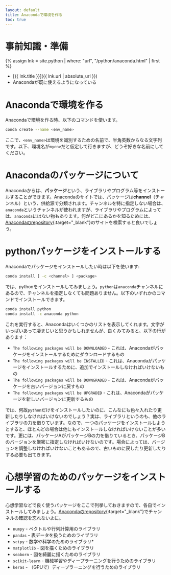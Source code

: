 ```yaml
---
layout: default
title: Anacondaで環境を作る
toc: true
---
```


# 事前知識・準備

{% assign lnk = site.python | where: "url", "/python/anaconda.html" | first %}
- [{{ lnk.title }}]({{ lnk.url | absolute_url }})
- Anacondaが既に使えるようになっている

# Anacondaで環境を作る

Anacondaで環境を作る時、以下のコマンドを使います。

```bash
conda create --name <env_name>
```

ここで、`<env_name>`は環境を識別するための名前で、半角英数からなる文字列です。以下、環境名が`myenv`だと仮定して行きますが、どうぞ好きな名前にしてください。

# Anacondaのパッケージについて

Anacondaからは、**パッケージ**という、ライブラリやプログラム等をインストールすることができます。Anacondaのサイトでは、パッケージは**channel**（チャンネル）という、供給源で分類されます。チャンネルを特に指定しない場合は、`anaconda`というチャンネルが使われますが、ライブラリやプログラムによっては、`anaconda`にはない物もあります。何がどこにあるかを知るためには、[Anacondaのrepository](https://anaconda.org/anaconda/repo){:target="_blank"}のサイトを検索すると良いでしょう。

# pythonパッケージをインストールする

Anacondaでパッケージをインストールしたい時は以下を使います:

```bash
conda install [ -c <channel> ] <package>
```

では、pythonをインストールしてみましょう。`python`は`anaconda`チャンネルにあるので、チャンネルを指定しなくても問題ありません。以下のいずれかのコマンドでインストールできます。

```bash
conda install python
conda install -c anaconda python
```

これを実行すると、Anacondaはいくつかのリストを表示してくれます。文字がいっぱいあって凄まじいと思うかもしれませんが、良くみてみると、以下の行があります：

- `The following packages will be DOWNLOADED` - これは、Anacondaがパッケージをインストールするためにダウンロードするもの
- `The following packages will be INSTALLED` - これは、Anacondaがパッケージをインストールするために、追加でインストールしなければいけないもの
- `The following packages will be DOWNGRADED` - これは、Anacondaがバッケージを古いバージョンに戻すもの
- `The following packages will be UPGRADED` - これは、Anacondaがパッケージを新しいバージョンに更新するもの

では、何故`python`だけをインストールしたいのに、こんなにも色々入れたり更新したりしなければいけないのでしょう？実は、ライブラリというのも、他のライブラリの力を借りています。なので、一つのパッケージをインストールしようとすると、ほとんどの場合は他にもインストールしなければいけないことが多いです。更には、パッケージAがパッケージBの力を借りているとき、パッケージBのバージョンを厳密に指定しなければいけないのです。場合によっては、バージョンを調整しなければいけないこともあるので、古いものに戻したり更新したりする必要も出てきます。

# 心想学習のためのパッケージをインストールする

心想学習などで良く使うパッケージをここで列挙しておきますので、各自でインストールしてみましょう。[Anacondaのrepository](https://anaconda.org/anaconda/repo){:target="_blank"}でチャンネルの確認を忘れないよに。

- `numpy` - ベクトルや行列計算用のライブラリ
- `pandas` - 表データを扱うためのライブラリ
- `scipy` - 数学や科学のためのライブラリ*
- `matplotlib` - 図を描くためのライブラリ
- `seaborn` - 図を綺麗に描くためのライブラリ
- `scikit-learn` - 機械学習やディープラーニングを行うためのライブラリ
- `keras` - （GPUで）ディープラーニングを行うためのライブラリ
